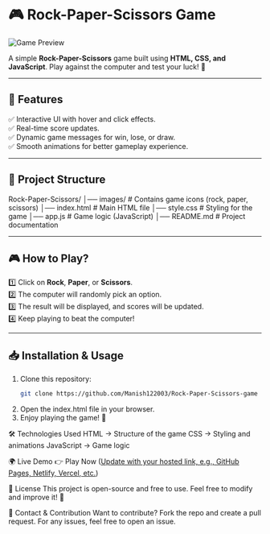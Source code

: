 # 🎮 Rock-Paper-Scissors Game  

![Game Preview](https://github.com/user-attachments/assets/2498f72a-c9c1-4e5f-aa3c-467344e5257c)  

A simple **Rock-Paper-Scissors** game built using **HTML, CSS, and JavaScript**. Play against the computer and test your luck! 🚀  

---

## **🚀 Features**  
✅ Interactive UI with hover and click effects.  
✅ Real-time score updates.  
✅ Dynamic game messages for win, lose, or draw.  
✅ Smooth animations for better gameplay experience.  

---

## **📂 Project Structure**  
Rock-Paper-Scissors/ │── images/ # Contains game icons (rock, paper, scissors) │── index.html # Main HTML file │── style.css # Styling for the game │── app.js # Game logic (JavaScript) │── README.md # Project documentation


---

## **🎮 How to Play?**  
1️⃣ Click on **Rock**, **Paper**, or **Scissors**.  
2️⃣ The computer will randomly pick an option.  
3️⃣ The result will be displayed, and scores will be updated.  
4️⃣ Keep playing to beat the computer!  

---

## **📥 Installation & Usage**  
1. Clone this repository:  
   ```bash
   git clone https://github.com/Manish122003/Rock-Paper-Scissors-game
2. Open the index.html file in your browser.
3. Enjoy playing the game! 🎉

🛠️ Technologies Used
  HTML → Structure of the game
  CSS → Styling and animations
  JavaScript → Game logic

🌍 Live Demo
👉 Play Now ([Update with your hosted link, e.g., GitHub Pages, Netlify, Vercel, etc.](https://manish122003.github.io/Rock-Paper-Scissors-game/))

📜 License
This project is open-source and free to use. Feel free to modify and improve it! 🚀

📧 Contact & Contribution
Want to contribute? Fork the repo and create a pull request.
For any issues, feel free to open an issue.
